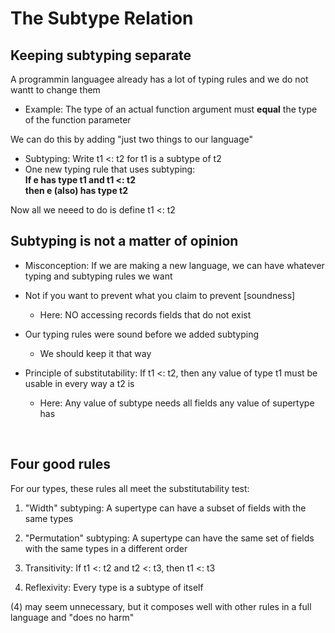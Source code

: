 # The Subtype Relation

## Keeping subtyping separate

A programmin languagee already has a lot of typing rules and we do not wantt to change them
  - Example: The type of an actual function argument must **equal** the type of the function parameter

We can do this by adding "just two things to our language"
  - Subtyping: Write t1 <: t2 for t1 is a subtype of t2
  - One new typing rule that uses subtyping: \
    **If e has type t1 and t1 <: t2** \
    **then e (also) has type t2**

Now all we neeed to do is define t1 <: t2
<br/>

## Subtyping is not a matter of opinion

- Misconception: If we are making a new language, we can have whatever typing and subtyping rules we want

- Not if you want to prevent what you claim to prevent [soundness]
  - Here: NO accessing records fields that do not exist

- Our typing rules were sound before we added subtyping
  - We should keep it that way

- Principle of substitutability: If t1 <: t2, then any value of type t1 must be usable in every way a t2 is
  - Here: Any value of subtype needs all fields any value of supertype has
<br/>

## Four good rules

For our types, these rules all meet the substitutability test:

1. "Width" subtyping: A supertype can have a subset of fields with the same types

2. "Permutation" subtyping: A supertype can have the same set of fields with the same types in a different order

3. Transitivity: If t1 <: t2 and t2 <: t3, then t1 <: t3

4. Reflexivity: Every type is a subtype of itself

(4) may seem unnecessary, but it composes well with other rules in a full language and "does no harm"

<br/>
